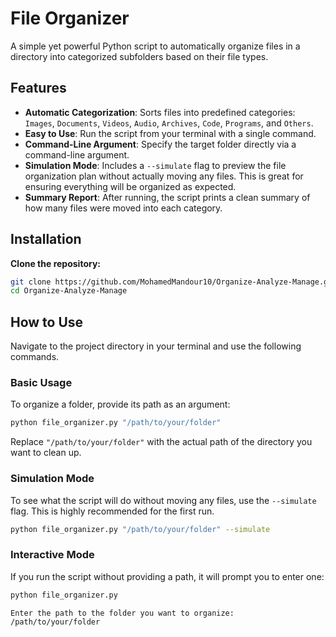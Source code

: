 # File Organizer

A simple yet powerful Python script to automatically organize files in a directory into categorized subfolders based on their file types.

## Features

- **Automatic Categorization**: Sorts files into predefined categories: `Images`, `Documents`, `Videos`, `Audio`, `Archives`, `Code`, `Programs`, and `Others`.
- **Easy to Use**: Run the script from your terminal with a single command.
- **Command-Line Argument**: Specify the target folder directly via a command-line argument.
- **Simulation Mode**: Includes a `--simulate` flag to preview the file organization plan without actually moving any files. This is great for ensuring everything will be organized as expected.
- **Summary Report**: After running, the script prints a clean summary of how many files were moved into each category.

## Installation

**Clone the repository:**

```bash
git clone https://github.com/MohamedMandour10/Organize-Analyze-Manage.git
cd Organize-Analyze-Manage
```

## How to Use

Navigate to the project directory in your terminal and use the following commands.

### Basic Usage

To organize a folder, provide its path as an argument:

```bash
python file_organizer.py "/path/to/your/folder"
```

Replace `"/path/to/your/folder"` with the actual path of the directory you want to clean up.

### Simulation Mode

To see what the script will do without moving any files, use the `--simulate` flag. This is highly recommended for the first run.

```bash
python file_organizer.py "/path/to/your/folder" --simulate
```

### Interactive Mode

If you run the script without providing a path, it will prompt you to enter one:

```bash
python file_organizer.py
```

```
Enter the path to the folder you want to organize: /path/to/your/folder
```
